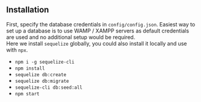 ## Installation

First, specify the database credentials in `config/config.json`. Easiest way to set up a database is to use WAMP / XAMPP servers as default credentials are used and no additional setup would be required.  
Here we install `sequelize` globally, you could also install it locally and use with `npx`.

- `npm i -g sequelize-cli`
- `npm install`
- `sequelize db:create`
- `sequelize db:migrate`
- `sequelize-cli db:seed:all`
- `npm start`
